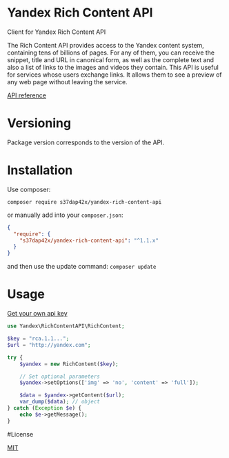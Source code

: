 # Yandex Rich Content API

Client for Yandex Rich Content API

The Rich Content API provides access to the Yandex content system, containing tens of billions of pages. For any of them, you can receive the snippet, title and URL in canonical form, as well as the complete text and also a list of links to the images and videos they contain. This API is useful for services whose users exchange links. It allows them to see a preview of any web page without leaving the service.

[API reference](https://tech.yandex.com/rca/)

# Versioning

Package version corresponds to the version of the API.

# Installation
Use composer:

`composer require s37dap42x/yandex-rich-content-api`

or manually add into your `composer.json`:

```json
{
  "require": {
    "s37dap42x/yandex-rich-content-api": "^1.1.x"
  }
}
```

and then use the update command:
`composer update`

# Usage

[Get your own api key](https://tech.yandex.com/keys/get/?service=rca)

```php
use Yandex\RichContentAPI\RichContent;

$key = "rca.1.1...";
$url = "http://yandex.com";

try {
    $yandex = new RichContent($key);

    // Set optional parameters
    $yandex->setOptions(['img' => 'no', 'content' => 'full']);

    $data = $yandex->getContent($url);
    var_dump($data); // object
} catch (Exception $e) {
    echo $e->getMessage();
}
```

#License

[MIT](LICENSE)